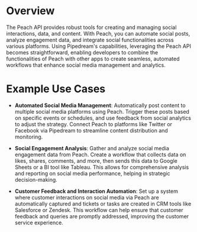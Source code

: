 # Overview

The Peach API provides robust tools for creating and managing social interactions, data, and content. With Peach, you can automate social posts, analyze engagement data, and integrate social functionalities across various platforms. Using Pipedream's capabilities, leveraging the Peach API becomes straightforward, enabling developers to combine the functionalities of Peach with other apps to create seamless, automated workflows that enhance social media management and analytics.

# Example Use Cases

- **Automated Social Media Management**: Automatically post content to multiple social media platforms using Peach. Trigger these posts based on specific events or schedules, and use feedback from social analytics to adjust the strategy. Connect Peach to platforms like Twitter or Facebook via Pipedream to streamline content distribution and monitoring.

- **Social Engagement Analysis**: Gather and analyze social media engagement data from Peach. Create a workflow that collects data on likes, shares, comments, and more, then sends this data to Google Sheets or a BI tool like Tableau. This allows for comprehensive analysis and reporting on social media performance, helping in strategic decision-making.

- **Customer Feedback and Interaction Automation**: Set up a system where customer interactions on social media via Peach are automatically captured and tickets or tasks are created in CRM tools like Salesforce or Zendesk. This workflow can help ensure that customer feedback and queries are promptly addressed, improving the customer service experience.
